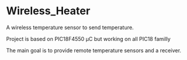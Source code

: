 # Wireless_Heater
A wireless temperature sensor to send temperature.

Project is based on PIC18F4550 µC but working on all PIC18 familly

The main goal is to provide remote temperature sensors and  a receiver.
